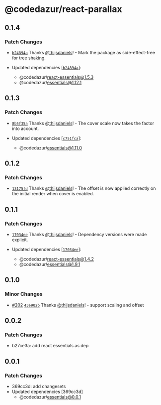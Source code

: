 # @codedazur/react-parallax

## 0.1.4

### Patch Changes

- [`b24894a`](https://github.com/codedazur/toolkit/commit/b24894a2de01e596669c2b5aca51bc0b28533106) Thanks [@thijsdaniels](https://github.com/thijsdaniels)! - Mark the package as side-effect-free for tree shaking.

- Updated dependencies [[`b24894a`](https://github.com/codedazur/toolkit/commit/b24894a2de01e596669c2b5aca51bc0b28533106)]:
  - @codedazur/react-essentials@1.5.3
  - @codedazur/essentials@1.12.1

## 0.1.3

### Patch Changes

- [`8b5f35a`](https://github.com/codedazur/toolkit/commit/8b5f35a2f91e9094a65004da03a9583e89b0649e) Thanks [@thijsdaniels](https://github.com/thijsdaniels)! - The cover scale now takes the factor into account.

- Updated dependencies [[`c751fca`](https://github.com/codedazur/toolkit/commit/c751fcac664b515ad04204485ef19e3efab0c1cf)]:
  - @codedazur/essentials@1.11.0

## 0.1.2

### Patch Changes

- [`13175fd`](https://github.com/codedazur/toolkit/commit/13175fd40bddbce619374f753995fc3ffb47a790) Thanks [@thijsdaniels](https://github.com/thijsdaniels)! - The offset is now applied correctly on the initial render when cover is enabled.

## 0.1.1

### Patch Changes

- [`17034ee`](https://github.com/codedazur/toolkit/commit/17034ee5fcbc026fc779a12130572d515d2b8298) Thanks [@thijsdaniels](https://github.com/thijsdaniels)! - Dependency versions were made explicit.

- Updated dependencies [[`17034ee`](https://github.com/codedazur/toolkit/commit/17034ee5fcbc026fc779a12130572d515d2b8298)]:
  - @codedazur/react-essentials@1.4.2
  - @codedazur/essentials@1.9.1

## 0.1.0

### Minor Changes

- [#202](https://github.com/codedazur/toolkit/pull/202) [`43e902b`](https://github.com/codedazur/toolkit/commit/43e902bce11ffe819b2719c2f66323567baa6720) Thanks [@thijsdaniels](https://github.com/thijsdaniels)! - support scaling and offset

## 0.0.2

### Patch Changes

- b27ce3a: add react essentials as dep

## 0.0.1

### Patch Changes

- 369cc3d: add changesets
- Updated dependencies [369cc3d]
  - @codedazur/essentials@0.0.1
